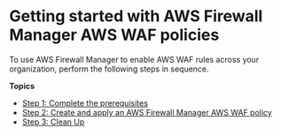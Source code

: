# Getting started with AWS Firewall Manager AWS WAF policies<a name="getting-started-fms"></a>

To use AWS Firewall Manager to enable AWS WAF rules across your organization, perform the following steps in sequence\. 

**Topics**
+ [Step 1: Complete the prerequisites](complete-prereq.md)
+ [Step 2: Create and apply an AWS Firewall Manager AWS WAF policy](get-started-fms-create-security-policy.md)
+ [Step 3: Clean Up](clean-up.md)